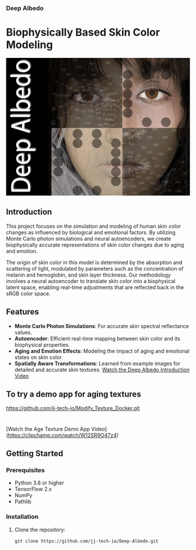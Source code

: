 ### Deep Albedo
# Biophysically Based Skin Color Modeling
![images/Representative Image.jpg](https://github.com/jj-tech-io/Deep-Albedo/blob/master/images/Representative%20Image.jpg)

## Introduction

This project focuses on the simulation and modeling of human skin color changes as influenced by biological and emotional factors. By utilizing Monte Carlo photon simulations and neural autoencoders, we create biophysically accurate representations of skin color changes due to aging and emotion.

The origin of skin color in this model is determined by the absorption and scattering of light, modulated by parameters such as the concentration of melanin and hemoglobin, and skin layer thickness. Our methodology involves a neural autoencoder to translate skin color into a biophysical latent space, enabling real-time adjustments that are reflected back in the sRGB color space.

## Features
- **Monte Carlo Photon Simulations**: For accurate skin spectral reflectance values.
- **Autoencoder**: Efficient real-time mapping between skin color and its biophysical properties.
- **Aging and Emotion Effects**: Modeling the impact of aging and emotional states on skin color.
- **Spatially Aware Transformations**: Learned from example images for detailed and accurate skin textures.
[Watch the Deep Albedo Introduction Video](https://clipchamp.com/watch/W12SR9O47z4)
## To try a demo app for aging textures
https://github.com/jj-tech-io/Modify_Texture_Docker.git 
#
[Watch the Age Texture Demo App Video] (https://clipchamp.com/watch/W12SR9O47z4)

## Getting Started

### Prerequisites
- Python 3.8 or higher
- TensorFlow 2.x
- NumPy
- Pathlib

### Installation

1. Clone the repository:
   ```shell
   git clone https://github.com/jj-tech-io/Deep-Albedo.git
